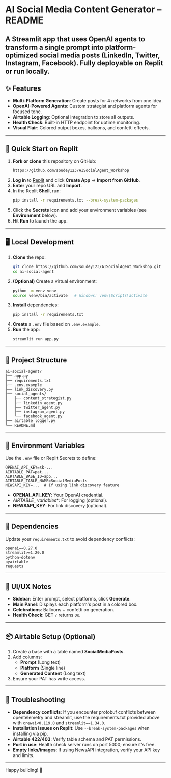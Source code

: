 # AI Social Media Content Generator – README
A Streamlit app that uses OpenAI agents to transform a single prompt into platform-optimized social media posts (LinkedIn, Twitter, Instagram, Facebook). Fully deployable on Replit or run locally.
---
## ✨ Features
- **Multi-Platform Generation**: Create posts for 4 networks from one idea.  
- **OpenAI-Powered Agents**: Custom strategist and platform agents for focused tone.  
- **Airtable Logging**: Optional integration to store all outputs.  
- **Health Check**: Built-in HTTP endpoint for uptime monitoring.  
- **Visual Flair**: Colored output boxes, balloons, and confetti effects.
---
## 🚀 Quick Start on Replit
1. **Fork or clone** this repository on GitHub:  
   ```
   https://github.com/soudey123/AISocialAgent_Workshop
   ```
2. **Log in** to [Replit](https://replit.com) and click **Create App** → **Import from GitHub**.  
3. **Enter** your repo URL and **Import**.  
4. In the Replit **Shell**, run:
   ```bash
   pip install -r requirements.txt --break-system-packages
   ```
5. Click the **Secrets** icon and add your environment variables (see **Environment** below).  
6. Hit **Run** to launch the app.
---
## 🖥️ Local Development
1. **Clone** the repo:
   ```bash
   git clone https://github.com/soudey123/AISocialAgent_Workshop.git
   cd ai-social-agent
   ```
2. **(Optional)** Create a virtual environment:
   ```bash
   python -m venv venv
   source venv/bin/activate   # Windows: venv\Scripts\activate
   ```
3. **Install** dependencies:
   ```bash
   pip install -r requirements.txt
   ```
4. **Create** a `.env` file based on `.env.example`.  
5. **Run** the app:
   ```bash
   streamlit run app.py
   ```
---
## 📁 Project Structure
```
ai-social-agent/
├── app.py
├── requirements.txt
├── .env.example
├── link_discovery.py
├── social_agents/
│   ├── content_strategist.py
│   ├── linkedin_agent.py
│   ├── twitter_agent.py
│   ├── instagram_agent.py
│   └── facebook_agent.py
├── airtable_logger.py
└── README.md
```
---
## 🔧 Environment Variables
Use the `.env` file or Replit Secrets to define:
```dotenv
OPENAI_API_KEY=sk-...
AIRTABLE_PAT=pat...
AIRTABLE_BASE_ID=app...
AIRTABLE_TABLE_NAME=SocialMediaPosts
NEWSAPI_KEY=...  # If using link discovery feature
```
- **OPENAI_API_KEY**: Your OpenAI credential.  
- **AIRTABLE_* variables**: For logging (optional).
- **NEWSAPI_KEY**: For link discovery (optional).
---
## 🧩 Dependencies
Update your `requirements.txt` to avoid dependency conflicts:
```
openai==0.27.0
streamlit>=1.20.0
python-dotenv
pyairtable
requests
```
---
## 🎨 UI/UX Notes
- **Sidebar**: Enter prompt, select platforms, click **Generate**.  
- **Main Panel**: Displays each platform's post in a colored box.  
- **Celebrations**: Balloons + confetti on generation.  
- **Health Check**: GET `/` returns `OK`.
---
## 📦 Airtable Setup (Optional)
1. Create a base with a table named **SocialMediaPosts**.  
2. Add columns:
   - **Prompt** (Long text)  
   - **Platform** (Single line)  
   - **Generated Content** (Long text)  
3. Ensure your PAT has write access.
---
## 🐞 Troubleshooting
- **Dependency conflicts**: If you encounter protobuf conflicts between opentelemetry and streamlit, use the requirements.txt provided above with `crewai<0.119.0` and `streamlit==1.34.0`.
- **Installation issues on Replit**: Use `--break-system-packages` when installing via pip.
- **Airtable 422/403**: Verify table schema and PAT permissions.  
- **Port in use**: Health check server runs on port 5000; ensure it's free.
- **Empty links/images**: If using NewsAPI integration, verify your API key and limits.
---

Happy building! 🎉
